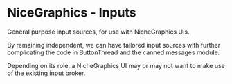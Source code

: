 # NiceGraphics - Inputs

General purpose input sources, for use with NicheGraphics UIs.

By remaining independent, we can have tailored input sources with further complicating the code in ButtonThread and the canned messages module.

Depending on its role, a NicheGraphics UI may or may not want to make use of the existing input broker.
